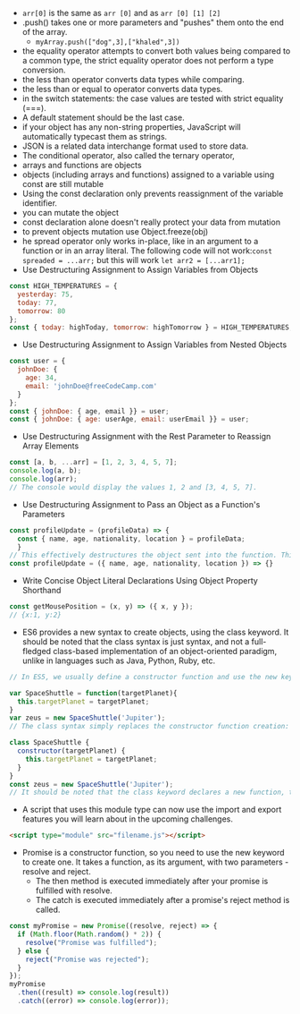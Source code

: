 - `arr[0]` is the same as `arr [0]` and as `arr [0] [1] [2]`
- .push() takes one or more parameters and "pushes" them onto the end of the array.
  - `myArray.push(["dog",3],["khaled",3])` 
-  the equality operator attempts to convert both values being compared to a common type, the strict equality operator does not perform a type conversion.
- the less than operator converts data types while comparing.
- the less than or equal to operator converts data types.
- in the switch statements: the case values are tested with strict equality (===).
- A default statement should be the last case.
- if your object has any non-string properties, JavaScript will automatically typecast them as strings.
- JSON is a related data interchange format used to store data.
- The conditional operator, also called the ternary operator, 
- arrays and functions are objects
- objects (including arrays and functions) assigned to a variable using const are still mutable
- Using the const declaration only prevents reassignment of the variable identifier.
- you can mutate the object
- const declaration alone doesn't really protect your data from mutation
- to prevent objects mutation use Object.freeze(obj) 
- he spread operator only works in-place, like in an argument to a function or in an array literal. The following code will not work:`const spreaded = ...arr;` but this will work `let arr2 = [...arr1];`
- Use Destructuring Assignment to Assign Variables from Objects
```js
const HIGH_TEMPERATURES = {
  yesterday: 75,
  today: 77,
  tomorrow: 80
};
const { today: highToday, tomorrow: highTomorrow } = HIGH_TEMPERATURES;
```
- Use Destructuring Assignment to Assign Variables from Nested Objects
```js
const user = {
  johnDoe: { 
    age: 34,
    email: 'johnDoe@freeCodeCamp.com'
  }
};
const { johnDoe: { age, email }} = user;
const { johnDoe: { age: userAge, email: userEmail }} = user;
```
- Use Destructuring Assignment with the Rest Parameter to Reassign Array Elements
```js
const [a, b, ...arr] = [1, 2, 3, 4, 5, 7];
console.log(a, b);
console.log(arr);
// The console would display the values 1, 2 and [3, 4, 5, 7].
```
- Use Destructuring Assignment to Pass an Object as a Function's Parameters
```js
const profileUpdate = (profileData) => {
  const { name, age, nationality, location } = profileData;
  }
// This effectively destructures the object sent into the function. This can also be done in-place:
const profileUpdate = ({ name, age, nationality, location }) => {}
```
- Write Concise Object Literal Declarations Using Object Property Shorthand
```js
const getMousePosition = (x, y) => ({ x, y });
// {x:1, y:2}
```
- ES6 provides a new syntax to create objects, using the class keyword. It should be noted that the class syntax is just syntax, and not a full-fledged class-based implementation of an object-oriented paradigm, unlike in languages such as Java, Python, Ruby, etc.
```js
// In ES5, we usually define a constructor function and use the new keyword to instantiate an object.

var SpaceShuttle = function(targetPlanet){
  this.targetPlanet = targetPlanet;
}
var zeus = new SpaceShuttle('Jupiter');
// The class syntax simply replaces the constructor function creation:

class SpaceShuttle {
  constructor(targetPlanet) {
    this.targetPlanet = targetPlanet;
  }
}
const zeus = new SpaceShuttle('Jupiter');
// It should be noted that the class keyword declares a new function, to which a constructor is added. This constructor is invoked when new is called to create a new object.
```
- A script that uses this module type can now use the import and export features you will learn about in the upcoming challenges.
```html
<script type="module" src="filename.js"></script>
```
- Promise is a constructor function, so you need to use the new keyword to create one. It takes a function, as its argument, with two parameters - resolve and reject. 
  -  The then method is executed immediately after your promise is fulfilled with resolve.
  -  The catch is executed immediately after a promise's reject method is called.
```js
const myPromise = new Promise((resolve, reject) => {
  if (Math.floor(Math.random() * 2)) {
    resolve("Promise was fulfilled");
  } else {
    reject("Promise was rejected");
  }
});
myPromise
  .then((result) => console.log(result))
  .catch((error) => console.log(error));
```